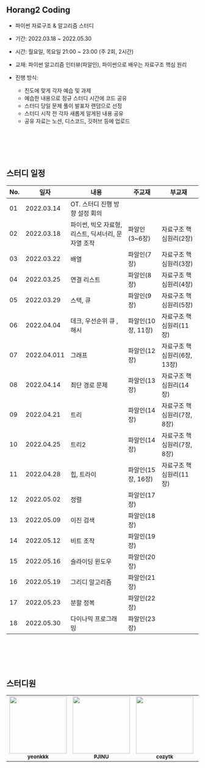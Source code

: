 ## Horang2 Coding

* 파이썬 자료구조 & 알고리즘 스터디  
* 기간: 2022.03.18 ~ 2022.05.30  
* 시간: 월요일, 목요일 21:00 ~ 23:00 (주 2회, 2시간)  
* 교재: 파이썬 알고리즘 인터뷰(파알인), 파이썬으로 배우는 자료구조 핵심 원리
* 진행 방식:  

  * 진도에 맞게 각자 예습 및 과제
  * 예습한 내용으로 정규 스터디 시간에 코드 공유
  * 스터디 당일 문제 풀이 발표자 랜덤으로 선정
  * 스터디 시작 전 각자 새롭게 알게된 내용 공유 
  * 공유 자료는 노션, 디스코드, 깃허브 등에 업로드  

<br><br>
<br><br>


## 스터디 일정  

| No. |    일자    |                       내용                        |     주교재        |	            부교재            | 
|-----|------------|---------------------------------------------------|-------------------|---------------------------------|
|  01 | 2022.03.14 | OT. 스터디 진행 방향 설정	회의                     |		                 |                                |
|  02 | 2022.03.18 | 파이썬, 빅오 자료형, 리스트, 딕셔너리, 문자열 조작 |	파알인(3~6장)      |	자료구조 핵심원리(2장)          |
|  03 | 2022.03.22 | 배열	                                             | 파알인(7장)        |	자료구조 핵심원리(3장)         |
|  04 | 2022.03.25 | 연결 리스트	        	                            | 파알인(8장)        |	자료구조 핵심원리(4장)          |
|  05 | 2022.03.29 | 스택, 큐                                         |	파알인(9장)        |	자료구조 핵심원리(5장)          |
|  06 | 2022.04.04 | 데크, 우선순위 큐	, 해시                         | 파알인(10장, 11장)  |	자료구조 핵심원리(11장)     |
|  07 | 2022.04.011 | 그래프                                            |	파알인(12장)       |	자료구조 핵심원리(6장, 13장)    |
|  08 | 2022.04.14 | 최단 경로 문제	                                   | 파알인(13장)       |	자료구조 핵심원리(14장)        |
|  09 | 2022.04.21 | 트리	                                             | 파알인(14장)       |	자료구조 핵심원리(7장, 8장)    |
|  10 | 2022.04.25 | 트리2	                                           | 파알인(14장)       |	자료구조 핵심원리(7장, 8장)    |
|  11 | 2022.04.28 | 힙, 트라이	                                       | 파알인(15장, 16장) |	자료구조 핵심원리(11장)         |
|  12 | 2022.05.02 | 정렬	                                             | 파알인(17장)       ||	
|  13 | 2022.05.09 | 이진 검색	                                       | 파알인(18장)       ||	
|  14 | 2022.05.12 | 비트 조작                                         | 파알인(19장)       ||	
|  15 | 2022.05.16 | 슬라이딩 윈도우	                                  |	파알인(20장)       ||	
|  16 | 2022.05.19 | 그리디 알고리즘	                                  |	파알인(21장)       ||	
|  17 | 2022.05.23 | 분할 정복	                                       | 파알인(22장)       ||	
|  18 | 2022.05.30 | 다이나믹 프로그래밍	                              |	파알인(23장)       ||	


<br><br>
<br><br>


## 스터디원

  
<table>
  <tr>
     <td align="center"><a href="https://github.com/yeonkkk"><img src="https://avatars.githubusercontent.com/u/88660886?v=4?v=4?s=100" width="150px;" alt=""/><br /><sub><b>yeonkkk</b></sub></a><br /></td>
    <td align="center"><a href="https://github.com/PJINU"><img src="https://avatars.githubusercontent.com/u/88822908?v=4?s=100" width="150px;" alt=""/><br /><sub><b>PJINU</b></sub></a><br /></td>
    <td align="center"><a href="https://github.com/cozytk"><img src="https://avatars.githubusercontent.com/u/59143479?v=4?s=100" width="150px;" alt=""/><br /><sub><b>cozytk</b></sub></a><br /></td>
    <td align="center"><a href="https://github.com/ga0808"><img src="https://avatars.githubusercontent.com/u/90363244?v=4?s=100" width="150px;" alt=""/><br /><sub><b>ga0808</b></sub></a><br /></td>
    <td align="center"><a href="https://github.com/SunCreation"><img src="https://avatars.githubusercontent.com/u/89659423?v=4?s=100" width="150px;" alt=""/><br /><sub><b>SunCreation</b></sub></a><br /></td>
    <td align="center"><a href="https://github.com/YejinHwang909"><img src="https://avatars.githubusercontent.com/u/70715543?v=4?s=100" width="150px;" alt=""/><br /><sub><b>YejinHwang909</b></sub></a><br /></td>
    <td align="center"><a href="https://github.com/ghwlsdl"><img src="https://avatars.githubusercontent.com/u/90362869?v=4?s=100" width="150px;" alt=""/><br /><sub><b>ghwlsdl</b></sub></a><br /></td>
</tr>
</table>
